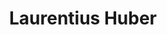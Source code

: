 ---
title: "Laurentius Huber"
presenter_id: laurentius_huber
layout: member_all_presentations
permalink: /member_full_publications/:presenter_id/
---